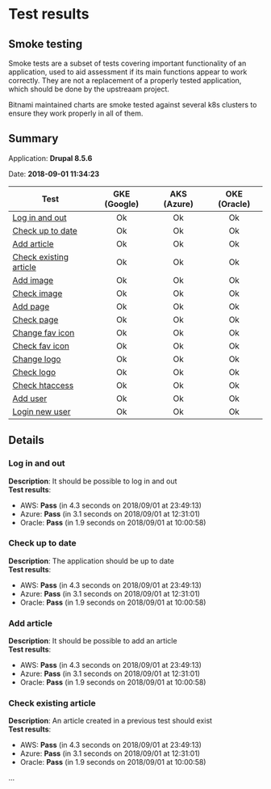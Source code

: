 # Test results

## Smoke testing

Smoke tests are a subset of tests covering important functionality of an application, used to aid assessment if its main functions appear to work correctly. They are not a replacement of a properly tested application, which should be done by the upstreaam project.

Bitnami maintained charts are smoke tested against several k8s clusters to ensure they work properly in all of them.

## Summary

Application: **Drupal 8.5.6**

Date: **2018-09-01 11:34:23**

Test | GKE (Google) | AKS (Azure) | OKE (Oracle)
--- | :---: | :---: | :---:
[Log in and out](#log-in-and-out)  | Ok | Ok | Ok
[Check up to date](#check-up-to-date)  | Ok | Ok | Ok
[Add article](#add-article) | Ok | Ok | Ok
[Check existing article](#check-existing-article)  | Ok | Ok | Ok
[Add image](#a) | Ok | Ok | Ok
[Check image](#a) | Ok | Ok | Ok
[Add page](#a) | Ok | Ok | Ok
[Check page](#a) | Ok | Ok | Ok
[Change fav icon](#a) | Ok | Ok | Ok
[Check fav icon](#a) | Ok | Ok | Ok
[Change logo](#a) | Ok | Ok | Ok
[Check logo](#a) | Ok | Ok | Ok | Ok
[Check htaccess](#a) | Ok | Ok | Ok | Ok
[Add user](#a) | Ok | Ok | Ok | Ok
[Login new user](#a) | Ok | Ok | Ok | Ok

## Details

### Log in and out

**Description**: It should be possible to log in and out  
**Test results**:
* AWS: **Pass** (in 4.3 seconds on 2018/09/01 at 23:49:13)
* Azure: **Pass** (in 3.1 seconds on 2018/09/01 at 12:31:01)
* Oracle: **Pass** (in 1.9 seconds on 2018/09/01 at 10:00:58)

### Check up to date

**Description**: The application should be up to date  
**Test results**:
* AWS: **Pass** (in 4.3 seconds on 2018/09/01 at 23:49:13)
* Azure: **Pass** (in 3.1 seconds on 2018/09/01 at 12:31:01)
* Oracle: **Pass** (in 1.9 seconds on 2018/09/01 at 10:00:58)

### Add article

**Description**: It should be possible to add an article  
**Test results**:
* AWS: **Pass** (in 4.3 seconds on 2018/09/01 at 23:49:13)
* Azure: **Pass** (in 3.1 seconds on 2018/09/01 at 12:31:01)
* Oracle: **Pass** (in 1.9 seconds on 2018/09/01 at 10:00:58)

### Check existing article

**Description**: An article created in a previous test should exist  
**Test results**:
* AWS: **Pass** (in 4.3 seconds on 2018/09/01 at 23:49:13)
* Azure: **Pass** (in 3.1 seconds on 2018/09/01 at 12:31:01)
* Oracle: **Pass** (in 1.9 seconds on 2018/09/01 at 10:00:58)

...
